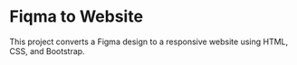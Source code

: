 # Fiqma to Website

This project converts a Figma design to a responsive website using HTML, CSS, and Bootstrap.
